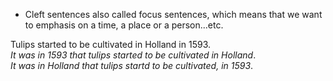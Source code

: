 - Cleft sentences also called focus sentences, which means that we want to emphasis on a time, a place or a person...etc.  

Tulips started to be cultivated in Holland in 1593.  
*It was in 1593 that tulips started to be cultivated in Holland*.  
*It was in Holland that tulips startd to be cultivated, in 1593*.

